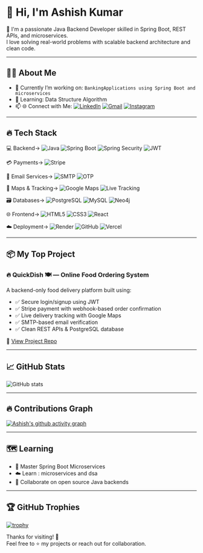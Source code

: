 # 👋 Hi, I'm Ashish Kumar
🚀 I'm a passionate Java Backend Developer skilled in Spring Boot, REST APIs, and microservices.  
I love solving real-world problems with scalable backend architecture and clean code.


---

## 🧑‍💻 About Me

- 🔭 Currently I’m working on: `BankingApplications using Spring Boot and microservices`
- 🌱 Learning: Data Structure Algorithm
- 📫 🌐 Connect with Me:
[![LinkedIn](https://img.shields.io/badge/LinkedIn-blue?style=flat-square&logo=linkedin&logoColor=white)](https://www.linkedin.com/in/ashish-kumar-123456789/)
[![Gmail](https://img.shields.io/badge/Gmail-D14836?style=flat-square&logo=gmail&logoColor=white)](mailto:your.email@gmail.com)
[![Instagram](https://img.shields.io/badge/Instagram-E4405F?style=flat-square&logo=instagram&logoColor=white)](https://www.instagram.com/ashish_patel_9229/)


---

## 🔥 Tech Stack

 💻 Backend-> 
![Java](https://img.shields.io/badge/Java-%23ED8B00.svg?style=flat-square&logo=java&logoColor=white)
![Spring Boot](https://img.shields.io/badge/Spring%20Boot-6DB33F?style=flat-square&logo=spring-boot&logoColor=white)
![Spring Security](https://img.shields.io/badge/Spring%20Security-6DB33F?style=flat-square&logo=spring&logoColor=white)
![JWT](https://img.shields.io/badge/JWT-black?style=flat-square&logo=json-web-tokens&logoColor=white)

 💳 Payments->
![Stripe](https://img.shields.io/badge/Stripe-6772e5?style=flat-square&logo=stripe&logoColor=white)

 📧 Email Services->
![SMTP](https://img.shields.io/badge/SMTP-FF0000?style=flat-square&logo=gmail&logoColor=white)
![OTP](https://img.shields.io/badge/OTP%20Verification-blue?style=flat-square)

 📍 Maps & Tracking->
![Google Maps](https://img.shields.io/badge/Google%20Maps-4285F4?style=flat-square&logo=googlemaps&logoColor=white)
![Live Tracking](https://img.shields.io/badge/Live%20Tracking-yellowgreen?style=flat-square)

 🗃️ Databases->
![PostgreSQL](https://img.shields.io/badge/PostgreSQL-316192?style=flat-square&logo=postgresql&logoColor=white)
![MySQL](https://img.shields.io/badge/MySQL-005C84?style=flat-square&logo=mysql&logoColor=white)
![Neo4j](https://img.shields.io/badge/Neo4j-4581C4?style=flat-square&logo=neo4j&logoColor=white)

 🌐 Frontend->
![HTML5](https://img.shields.io/badge/HTML5-E34F26?style=flat-square&logo=html5&logoColor=white)
![CSS3](https://img.shields.io/badge/CSS3-1572B6?style=flat-square&logo=css3&logoColor=white)
![React](https://img.shields.io/badge/React-20232A?style=flat-square&logo=react&logoColor=61DAFB)

 ☁️ Deployment->
![Render](https://img.shields.io/badge/Render-46E3B7?style=flat-square&logo=render&logoColor=black)
![GitHub](https://img.shields.io/badge/GitHub-181717?style=flat-square&logo=github&logoColor=white)
![Vercel](https://img.shields.io/badge/Vercel-000000?style=flat-square&logo=vercel&logoColor=white)

---

## 📦 My Top Project

### 🔥 QuickDish 🍽️ — Online Food Ordering System
A backend-only food delivery platform built using:

- ✅ Secure login/signup using JWT
- ✅ Stripe payment with webhook-based order confirmation
- ✅ Live delivery tracking with Google Maps
- ✅ SMTP-based email verification
- ✅ Clean REST APIs & PostgreSQL database

🔗 [View Project Repo](https://github.com/ashishpatel0856/QuickDish)

---

## 📈 GitHub Stats

![GitHub stats](https://github-readme-stats.vercel.app/api?username=ashishpatel0856&show_icons=true&theme=radical)

---

## 🔥 Contributions Graph

[![Ashish's github activity graph](https://github-readme-activity-graph.vercel.app/graph?username=ashishpatel0856&theme=react-dark)](https://github.com/ashishpatel0856)

---

## 🗺️ Learning

- 🚀 Master Spring Boot Microservices
- ☁️ Learn : microservices and dsa
- 🤝 Collaborate on open source Java backends

---

## 🏆 GitHub Trophies

[![trophy](https://github-profile-trophy.vercel.app/?username=ashishpatel0856&theme=radical&margin-w=10&margin-h=15)](https://github.com/ryo-ma/github-profile-trophy)

Thanks for visiting! 🙌  
Feel free to ⭐ my projects or reach out for collaboration.
